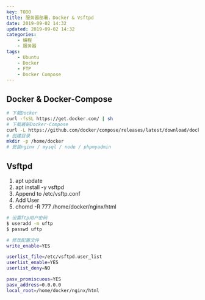 ```yaml
---
key: TODO
title: 服务器部署，Docker & Vsftpd
date: 2019-09-02 14:32
updated: 2019-09-02 14:32
categories:
    - 编程
    - 服务器
tags:
    - Ubuntu
    - Docker
    - FTP
    - Docker Compose
---
```


## Docker & Docker-Compose
```sh
# 下载Docker
curl -fsSL https://get.docker.com/ | sh
# 下载最新Docker-Compose
curl -L https://github.com/docker/compose/releases/latest/download/docker-compose-`uname -s`-`uname -m` -o /usr/local/bin/docker-compose chmod +x /usr/local/bin/docker-compose
# 创建目录
mkdir -p /home/docker
# 安装nginx / mysql / node / phpmyadmin
```

## Vsftpd

1. apt update
1. apt install -y vsftpd
1. Append to /etc/vsftp.conf
1. Add User
1. chomd -R 777 /home/docker/nginx/html

```sh
# 设置ftp用户密码
$ useradd -m uftp
$ passwd uftp
```
```sh
# 修改配置文件
write_enable=YES

userlist_file=/etc/vsftpd.user_list
userlist_enable=YES
userlist_deny=NO

pasv_promiscuous=YES
pasv_address=0.0.0.0
local_root=/home/docker/nginx/html
```
